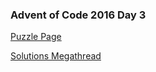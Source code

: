 ### Advent of Code 2016 Day 3

[Puzzle Page](https://adventofcode.com/2016/day/3)

[Solutions Megathread](https://www.reddit.com/r/adventofcode/comments/5g80ck/2016_day_3_solutions/)
